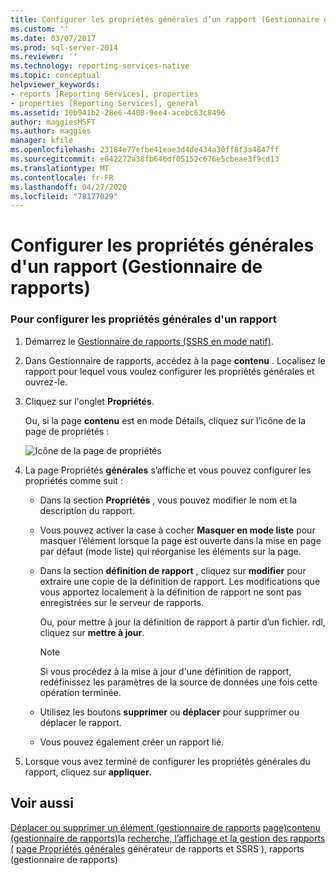 ```yaml
---
title: Configurer les propriétés générales d’un rapport (Gestionnaire de rapports) | Microsoft Docs
ms.custom: ''
ms.date: 03/07/2017
ms.prod: sql-server-2014
ms.reviewer: ''
ms.technology: reporting-services-native
ms.topic: conceptual
helpviewer_keywords:
- reports [Reporting Services], properties
- properties [Reporting Services], general
ms.assetid: 10b941b2-28e6-4408-9ee4-acebc63c8496
author: maggiesMSFT
ms.author: maggies
manager: kfile
ms.openlocfilehash: 23184e77efbe41eae3d4de434a30ff8f3a4847ff
ms.sourcegitcommit: e042272a38fb646df05152c676e5cbeae3f9cd13
ms.translationtype: MT
ms.contentlocale: fr-FR
ms.lasthandoff: 04/27/2020
ms.locfileid: "78177029"
---
```

# <a name="configure-general-properties-for-a-report-report-manager"></a>Configurer les propriétés générales d'un rapport (Gestionnaire de rapports)
  
### <a name="to-configure-general-report-properties"></a>Pour configurer les propriétés générales d'un rapport

1.  Démarrez le [Gestionnaire de rapports &#40;SSRS en mode natif&#41;](../../2014/reporting-services/report-manager-ssrs-native-mode.md).

2.  Dans Gestionnaire de rapports, accédez à la page **contenu** . Localisez le rapport pour lequel vous voulez configurer les propriétés générales et ouvrez-le.

3.  Cliquez sur l'onglet **Propriétés**.

     Ou, si la page **contenu** est en mode Détails, cliquez sur l’icône de la page de propriétés :

     ![Icône de la page de propriétés](media/prop.gif "Icône de la page de propriétés")

4.  La page Propriétés **générales** s’affiche et vous pouvez configurer les propriétés comme suit :

    -   Dans la section **Propriétés** , vous pouvez modifier le nom et la description du rapport.

    -   Vous pouvez activer la case à cocher **Masquer en mode liste** pour masquer l’élément lorsque la page est ouverte dans la mise en page par défaut (mode liste) qui réorganise les éléments sur la page.

    -   Dans la section **définition de rapport** , cliquez sur **modifier** pour extraire une copie de la définition de rapport. Les modifications que vous apportez localement à la définition de rapport ne sont pas enregistrées sur le serveur de rapports.

         Ou, pour mettre à jour la définition de rapport à partir d’un fichier. rdl, cliquez sur **mettre à jour**.

        > [!NOTE]
        >  Si vous procédez à la mise à jour d'une définition de rapport, redéfinissez les paramètres de la source de données une fois cette opération terminée.

    -   Utilisez les boutons **supprimer** ou **déplacer** pour supprimer ou déplacer le rapport.

    -   Vous pouvez également créer un rapport lié.

5.  Lorsque vous avez terminé de configurer les propriétés générales du rapport, cliquez sur **appliquer**.

## <a name="see-also"></a>Voir aussi
 [Déplacer ou supprimer un élément &#40;gestionnaire de rapports](report-server/move-or-delete-an-item-report-manager.md) [page&#41;contenu &#40;gestionnaire de rapports](../../2014/reporting-services/contents-page-report-manager.md)&#41;la [recherche, l’affichage et la gestion des rapports &#40;](report-builder/finding-viewing-and-managing-reports-report-builder-and-ssrs.md) [page Propriétés générales](../../2014/reporting-services/general-properties-page-reports-report-manager.md) générateur de rapports et SSRS &#41;, rapports &#40;gestionnaire de rapports&#41;


